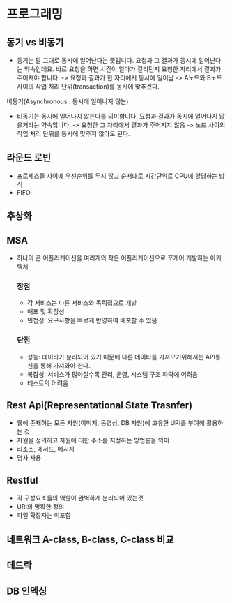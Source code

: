 # 프로그래밍

## 동기 vs 비동기
 - 동기는 말 그대로 동시에 일어난다는 뜻입니다. 요청과 그 결과가 동시에 일어난다는 약속인데요. 바로 요청을 하면 시간이 얼마가 걸리던지 요청한 자리에서 결과가 주어져야 합니다.
-> 요청과 결과가 한 자리에서 동시에 일어남
-> A노드와 B노드 사이의 작업 처리 단위(transaction)를 동시에 맞추겠다.

비동기(Asynchronous : 동시에 일어나지 않는)
 - 비동기는 동시에 일어나지 않는다를 의미합니다. 요청과 결과가 동시에 일어나지 않을거라는 약속입니다. 
-> 요청한 그 자리에서 결과가 주어지지 않음
-> 노드 사이의 작업 처리 단위를 동시에 맞추지 않아도 된다.


## 라운드 로빈
+ 프로세스들 사이에 우선순위를 두지 않고 순서대로 시간단위로 CPU에 할당하는 방식
+ FIFO

## 추상화

## MSA
+ 하나의 큰 어플리케이션을 여러개의 작은 어플리케이션으로 쪼개어 개발하는 아키텍처
    ### 장점
    + 각 서비스는 다른 서비스와 독릭접으로 개발
    + 배포 및 확장성
    + 민첩성: 요구사항을 빠르게 반영하여 배포할 수 있음
    ### 단점
    + 성능: 데이타가 분리되어 있기 때문에 다른 데이타를 가져오기위해서는 API통신을 통해 가져와야 한다.
    + 복잡성: 서비스가 많아질수록 관리, 운영, 시스템 구조 파악에 어려움
    + 테스트의 어려움


## Rest Api(Representational State Trasnfer)
+ 웹에 존재하는 모든 자원(이미지, 동영상, DB 자원)에 고유한 URI를 부여해 활용하는 것
+ 자원을 정의하고 자원에 대한 주소를 지정하는 방법론을 의미
+ 리소스, 메서드, 메시지
+ 명사 사용

## Restful
+ 각 구성요소들의 역할이 완벽하게 분리되어 있는것
+ URI의 명확한 정의
+ 파일 확장자는 미포함

## 네트워크 A-class, B-class, C-class 비교

## 데드락

## DB 인덱싱
